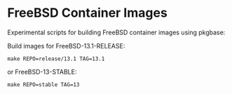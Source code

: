 FreeBSD Container Images
========================

Experimental scripts for building FreeBSD container images using
pkgbase:

Build images for FreeBSD-13.1-RELEASE:
```
make REPO=release/13.1 TAG=13.1
```

or FreeBSD-13-STABLE:
```
make REPO=stable TAG=13
```
